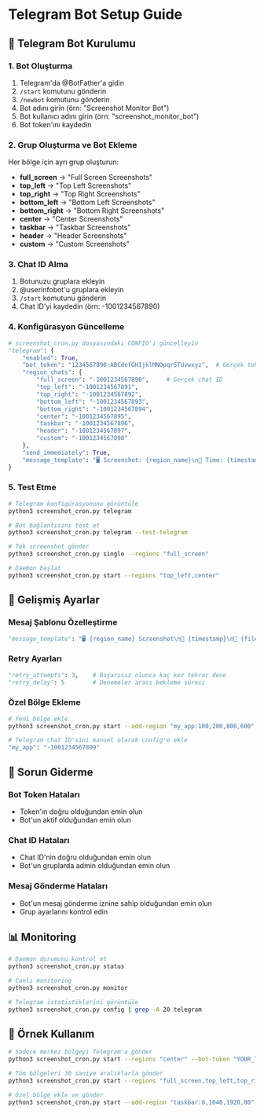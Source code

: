 # Telegram Bot Setup Guide

## 📱 Telegram Bot Kurulumu

### 1. Bot Oluşturma
1. Telegram'da @BotFather'a gidin
2. `/start` komutunu gönderin
3. `/newbot` komutunu gönderin
4. Bot adını girin (örn: "Screenshot Monitor Bot")
5. Bot kullanıcı adını girin (örn: "screenshot_monitor_bot")
6. Bot token'ını kaydedin

### 2. Grup Oluşturma ve Bot Ekleme
Her bölge için ayrı grup oluşturun:

- **full_screen** → "Full Screen Screenshots"
- **top_left** → "Top Left Screenshots"
- **top_right** → "Top Right Screenshots"
- **bottom_left** → "Bottom Left Screenshots"
- **bottom_right** → "Bottom Right Screenshots"
- **center** → "Center Screenshots"
- **taskbar** → "Taskbar Screenshots"
- **header** → "Header Screenshots"
- **custom** → "Custom Screenshots"

### 3. Chat ID Alma
1. Botunuzu gruplara ekleyin
2. @userinfobot'u gruplara ekleyin
3. `/start` komutunu gönderin
4. Chat ID'yi kaydedin (örn: -1001234567890)

### 4. Konfigürasyon Güncelleme

```python
# screenshot_cron.py dosyasındaki CONFIG'i güncelleyin
"telegram": {
    "enabled": True,
    "bot_token": "1234567890:ABCdefGHIjklMNOpqrSTUvwxyz",  # Gerçek token
    "region_chats": {
        "full_screen": "-1001234567890",     # Gerçek chat ID
        "top_left": "-1001234567891",
        "top_right": "-1001234567892", 
        "bottom_left": "-1001234567893",
        "bottom_right": "-1001234567894",
        "center": "-1001234567895",
        "taskbar": "-1001234567896",
        "header": "-1001234567897",
        "custom": "-1001234567898"
    },
    "send_immediately": True,
    "message_template": "🖥️ Screenshot: {region_name}\n📅 Time: {timestamp}\n📏 Size: {file_size} bytes"
}
```

### 5. Test Etme

```bash
# Telegram konfigürasyonunu görüntüle
python3 screenshot_cron.py telegram

# Bot bağlantısını test et
python3 screenshot_cron.py telegram --test-telegram

# Tek screenshot gönder
python3 screenshot_cron.py single --regions "full_screen"

# Daemon başlat
python3 screenshot_cron.py start --regions "top_left,center"
```

## 🔧 Gelişmiş Ayarlar

### Mesaj Şablonu Özelleştirme
```python
"message_template": "🖥️ {region_name} Screenshot\n📅 {timestamp}\n📏 {file_size} bytes\n🖥️ Server: MyServer"
```

### Retry Ayarları
```python
"retry_attempts": 3,    # Başarısız olunca kaç kez tekrar dene
"retry_delay": 5        # Denemeler arası bekleme süresi
```

### Özel Bölge Ekleme
```bash
# Yeni bölge ekle
python3 screenshot_cron.py start --add-region "my_app:100,200,800,600"

# Telegram chat ID'sini manuel olarak config'e ekle
"my_app": "-1001234567899"
```

## 🚨 Sorun Giderme

### Bot Token Hataları
- Token'ın doğru olduğundan emin olun
- Bot'un aktif olduğundan emin olun

### Chat ID Hataları
- Chat ID'nin doğru olduğundan emin olun
- Bot'un gruplarda admin olduğundan emin olun

### Mesaj Gönderme Hataları
- Bot'un mesaj gönderme iznine sahip olduğundan emin olun
- Grup ayarlarını kontrol edin

## 📊 Monitoring

```bash
# Daemon durumunu kontrol et
python3 screenshot_cron.py status

# Canlı monitoring
python3 screenshot_cron.py monitor

# Telegram istatistiklerini görüntüle
python3 screenshot_cron.py config | grep -A 20 telegram
```

## 🎯 Örnek Kullanım

```bash
# Sadece merkez bölgeyi Telegram'a gönder
python3 screenshot_cron.py start --regions "center" --bot-token "YOUR_TOKEN"

# Tüm bölgeleri 30 saniye aralıklarla gönder
python3 screenshot_cron.py start --regions "full_screen,top_left,top_right,bottom_left,bottom_right" --interval 30

# Özel bölge ekle ve gönder
python3 screenshot_cron.py start --add-region "taskbar:0,1040,1920,80" --regions "taskbar"
```
